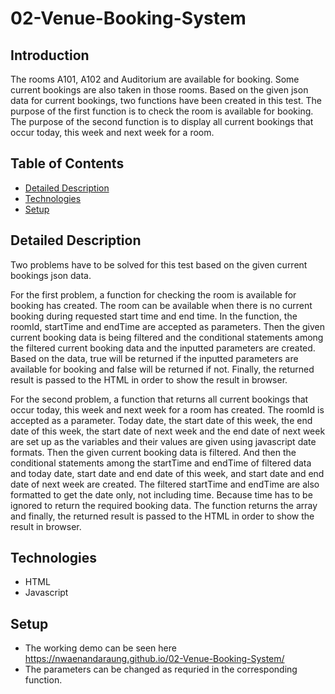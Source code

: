 # 02-Venue-Booking-System

## Introduction
The rooms A101, A102 and Auditorium are available for booking. Some current bookings are also taken in those rooms. Based on the given json data for current bookings, two functions have been created in this test. The purpose of the first function is to check the room is available for booking. The purpose of the second function is to display all current bookings that occur today, this week and next week for a room.

## Table of Contents
* [Detailed Description](#detailed-description)
* [Technologies](#technologies)
* [Setup](#setup)

## Detailed Description

Two problems have to be solved for this test based on the given current bookings json data.  

For the first problem, a function for checking the room is available for booking has created. The room can be available when there is no current booking during requested start time and end time. In the function, the roomId, startTime and endTime are accepted as parameters. Then the given current booking data is being filtered and the conditional statements among the filtered current booking data and the inputted parameters are created. Based on the data, true will be returned if the inputted parameters are available for booking and false will be returned if not. Finally, the returned result is passed to the HTML in order to show the result in browser.  

For the second problem, a function that returns all current bookings that occur today, this week and next week for a room has created. The roomId is accepted as a parameter. Today date, the start date of this week, the end date of this week, the start date of next week and the end date of next week are set up as the variables and their values are given using javascript date formats. Then the given current booking data is filtered. And then the conditional statements among the startTime and endTime of filtered data and today date, start date and end date of this week, and start date and end date of next week are created. The filtered startTime and endTime are also formatted to get the date only, not including time. Because time has to be ignored to return the required booking data. The function returns the array and  finally, the returned result is passed to the HTML in order to show the result in browser.

## Technologies
* HTML
* Javascript

## Setup
* The working demo can be seen here https://nwaenandaraung.github.io/02-Venue-Booking-System/
* The parameters can be changed as requried in the corresponding function.
